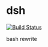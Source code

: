dsh
===
[![Build Status][1]][2] 

bash rewrite

[1]:    https://travis-ci.org/dezelin/dsh.svg?branch=master
[2]:    https://travis-ci.org/dezelin/dsh

